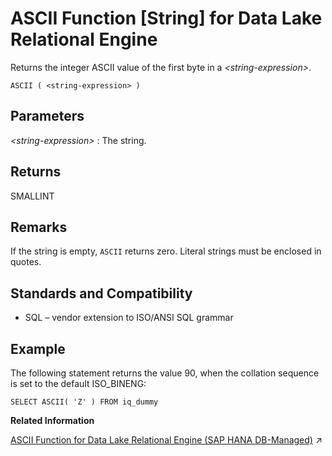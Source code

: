 <!-- loioa533e3a684f21015a2a0af73e4a9ad1c -->

# ASCII Function \[String\] for Data Lake Relational Engine

Returns the integer ASCII value of the first byte in a *<string-expression\>*.



```
ASCII ( <string-expression> )
```



<a name="loioa533e3a684f21015a2a0af73e4a9ad1c__ASCII_parm1"/>

## Parameters

 *<string-expression\>*
 :   The string.

 

<a name="loioa533e3a684f21015a2a0af73e4a9ad1c__ASCII_returns1"/>

## Returns

SMALLINT



<a name="loioa533e3a684f21015a2a0af73e4a9ad1c__ASCII_remarks1"/>

## Remarks

If the string is empty, `ASCII` returns zero. Literal strings must be enclosed in quotes.



<a name="loioa533e3a684f21015a2a0af73e4a9ad1c__ASCII_standards1"/>

## Standards and Compatibility

-   SQL – vendor extension to ISO/ANSI SQL grammar



<a name="loioa533e3a684f21015a2a0af73e4a9ad1c__ASCII_examples1"/>

## Example

The following statement returns the value 90, when the collation sequence is set to the default ISO\_BINENG:

```
SELECT ASCII( 'Z' ) FROM iq_dummy
```

**Related Information**  


[ASCII Function for Data Lake Relational Engine (SAP HANA DB-Managed)](https://help.sap.com/viewer/a898e08b84f21015969fa437e89860c8/2023_1_QRC/en-US/554cede3499a4ef98a05be128493031f.html "Returns the integer ASCII value of the first byte in a string-expression.") :arrow_upper_right:

